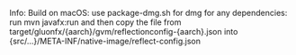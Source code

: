 Info:
Build on macOS: use package-dmg.sh for dmg
for any dependencies: run mvn javafx:run and then copy the file from target/gluonfx/{aarch}/gvm/reflectionconfig-{aarch}.json into {src/...}/META-INF/native-image/reflect-config.json